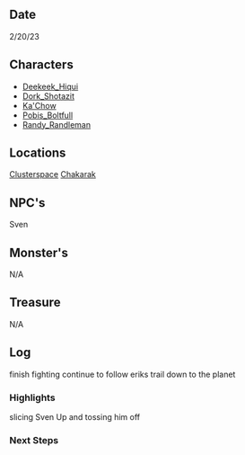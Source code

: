 ## Date
2/20/23

## Characters
- [Deekeek_Hiqui](../02_Player_Characters/Deekeek_Hiqui.md)
- [Dork_Shotazit](../02_Player_Characters/Dork_Shotazit.md)
- [Ka'Chow](../02_Player_Characters/Ka'Chow.md)
- [Pobis_Boltfull](../02_Player_Characters/Pobis_Boltfull.md)
- [Randy_Randleman](../02_Player_Characters/Randy_Randleman.md)

## Locations
[Clusterspace](../03_The_Universe/Clusterspace/Clusterspace.md)
	[Chakarak](../03_The_Universe/Clusterspace/Untitled/Chakarak.md)

## NPC's
Sven

## Monster's 
N/A

## Treasure
N/A

## Log
finish fighting
continue to follow eriks trail down to the planet

### Highlights
slicing Sven Up and tossing him off

### Next Steps